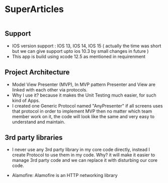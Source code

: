 # SuperArticles
<p align="center">
<img src='' />
</p>

## Support 

   * IOS version support : IOS 13, IOS 14, IOS 15  ( actually the time was short but we can give support upto ios 10.3 by small changes in future )
   * This app is build using xcode 12.5 as mentioned in requirenment 


## Project Architecture

* Model View Presenter (MVP), In MVP pattern Presenter and View are linked with each other via protocols.
* Why I use it? because it makes the Unit Testing much easier, for such kind of Apps.  
* I created one Generic Protocol named "AnyPresenter" if all screens uses that protocol in order to implement MVP then no matter which team member work on it, the code will look like the same and very easy to understand and maintain.

## 3rd party libraries

* I never use any 3rd party library in my core code directly, instead I create Protocol to use them in my code. Why? it will make it easier to manage 3rd party code and we can replace it with disturbing our core code.

* Alamofire: Alamofire is an HTTP networking library

